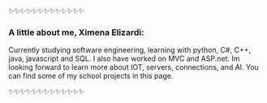 ✨✨✨✨✨✨✨✨✨✨✨✨✨

### A little about me, Ximena Elizardi:

Currently studying software engineering, learning with python, C#, C++, java, javascript and SQL. I also have worked on MVC and ASP.net.
Im looking forward to learn more about IOT, servers, connections, and AI.
You can find some of my school projects in this page.

✨✨✨✨✨✨✨✨✨✨✨✨✨
